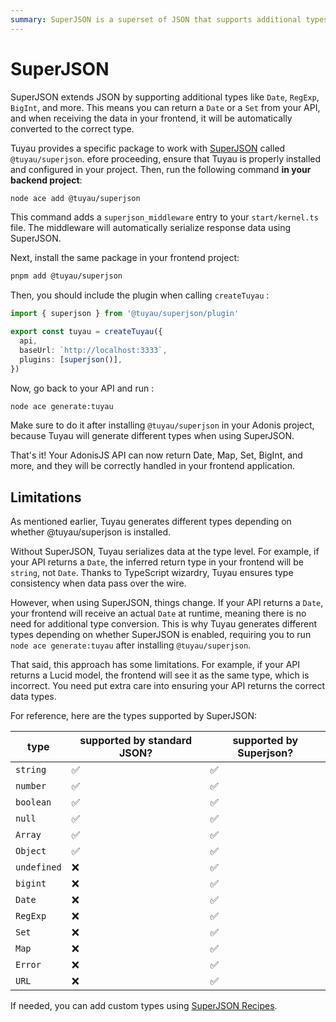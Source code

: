 ```yaml
---
summary: SuperJSON is a superset of JSON that supports additional types like Date, RegExp, BigInt, and more. Tuyau can works with SuperJSON to serialize and deserialize data.
---
```


# SuperJSON

SuperJSON extends JSON by supporting additional types like `Date`, `RegExp`, `BigInt`, and more. This means you can return a `Date` or a `Set` from your API, and when receiving the data in your frontend, it will be automatically converted to the correct type.

Tuyau provides a specific package to work with [SuperJSON](https://github.com/flightcontrolhq/superjson) called `@tuyau/superjson`. efore proceeding, ensure that Tuyau is properly installed and configured in your project. Then, run the following command **in your backend project**:

```bash
node ace add @tuyau/superjson
```

This command adds a `superjson_middleware` entry to your `start/kernel.ts` file. The middleware will automatically serialize response data using SuperJSON.

Next, install the same package in your frontend project:

```bash
pnpm add @tuyau/superjson
```

Then, you should include the plugin when calling `createTuyau` :

```ts
import { superjson } from '@tuyau/superjson/plugin'

export const tuyau = createTuyau({
  api,
  baseUrl: `http://localhost:3333`,
  plugins: [superjson()],
})
```

Now, go back to your API and run :

```sh
node ace generate:tuyau
```

Make sure to do it after installing `@tuyau/superjson` in your Adonis project, because Tuyau will generate different types when using SuperJSON.

That's it! Your AdonisJS API can now return Date, Map, Set, BigInt, and more, and they will be correctly handled in your frontend application.

## Limitations

As mentioned earlier, Tuyau generates different types depending on whether @tuyau/superjson is installed.

Without SuperJSON, Tuyau serializes data at the type level. For example, if your API returns a `Date`, the inferred return type in your frontend will be `string`, not `Date`. Thanks to TypeScript wizardry, Tuyau ensures type consistency when data pass over the wire.

However, when using SuperJSON, things change. If your API returns a `Date`, your frontend will receive an actual `Date` at runtime, meaning there is no need for additional type conversion. This is why Tuyau generates different types depending on whether SuperJSON is enabled, requiring you to run `node ace generate:tuyau` after installing `@tuyau/superjson`.

That said, this approach has some limitations. For example, if your API returns a Lucid model, the frontend will see it as the same type, which is incorrect. You need put extra care into ensuring your API returns the correct data types.

For reference, here are the types supported by SuperJSON:

| type        | supported by standard JSON? | supported by Superjson? |
| ----------- | --------------------------- | ----------------------- |
| `string`    | ✅                          | ✅                      |
| `number`    | ✅                          | ✅                      |
| `boolean`   | ✅                          | ✅                      |
| `null`      | ✅                          | ✅                      |
| `Array`     | ✅                          | ✅                      |
| `Object`    | ✅                          | ✅                      |
| `undefined` | ❌                          | ✅                      |
| `bigint`    | ❌                          | ✅                      |
| `Date`      | ❌                          | ✅                      |
| `RegExp`    | ❌                          | ✅                      |
| `Set`       | ❌                          | ✅                      |
| `Map`       | ❌                          | ✅                      |
| `Error`     | ❌                          | ✅                      |
| `URL`       | ❌                          | ✅                      |

If needed, you can add custom types using [SuperJSON Recipes](https://github.com/flightcontrolhq/superjson/blob/main/README.md#recipes).

